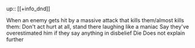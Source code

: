 up:: [[+info_dnd]]

When an enemy gets hit by a massive attack that kills them/almost kills them:
Don't act hurt at all, stand there laughing like a maniac
Say they've overestimated him if they say anything in disbelief
Die
Does not explain further